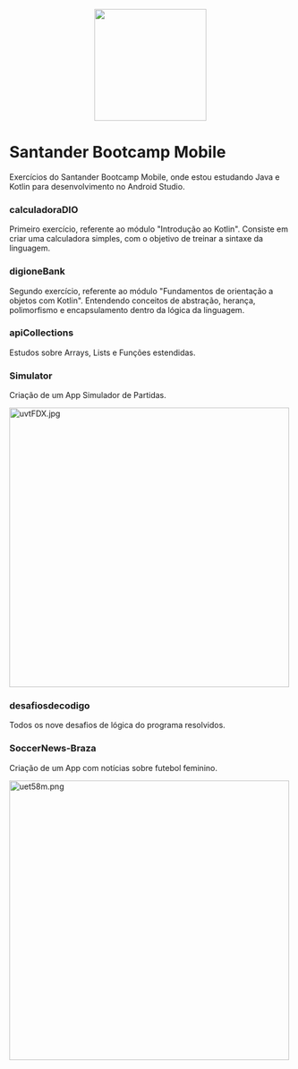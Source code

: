 
<p align="center"> 
<img src="https://hermes.digitalinnovation.one/tracks/87136efb-f048-4304-81c4-f21a7654920b.png" width="200" height="200"  />
</p>



# Santander Bootcamp Mobile
Exercícios do Santander Bootcamp Mobile, onde estou estudando Java e Kotlin para desenvolvimento no Android Studio.

### calculadoraDIO
Primeiro exercício, referente ao módulo "Introdução ao Kotlin". Consiste em criar uma calculadora simples, com o objetivo de treinar a sintaxe da linguagem.

### digioneBank
Segundo exercício, referente ao módulo "Fundamentos de orientação a objetos com Kotlin". Entendendo conceitos de abstração, herança, polimorfismo e encapsulamento dentro da lógica da linguagem.

### apiCollections 
Estudos sobre Arrays, Lists e Funções estendidas. 

### Simulator

Criação de um App Simulador de Partidas. 

<a href="https://im.ge/i/uvtFDX"><img src="https://i.im.ge/2022/07/11/uvtFDX.jpg" alt="uvtFDX.jpg" width= "500" border="0"></a>

### desafiosdecodigo

Todos os nove desafios de lógica do programa resolvidos. 

### SoccerNews-Braza

Criação de um App com notícias sobre futebol feminino. 

<a href="https://im.ge/i/uet58m"><img src="https://i.im.ge/2022/07/14/uet58m.png" alt="uet58m.png" width = "500" border="0"></a>
